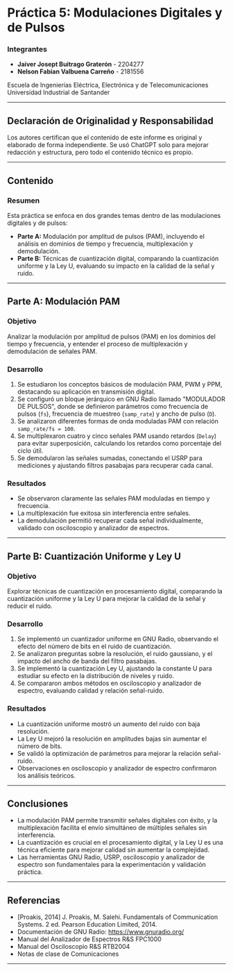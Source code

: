 # Práctica 5: Modulaciones Digitales y de Pulsos

### Integrantes
- **Jaiver Josept Buitrago Graterón** - 2204277
- **Nelson Fabian Valbuena Carreño** - 2181556

Escuela de Ingenierías Eléctrica, Electrónica y de Telecomunicaciones  
Universidad Industrial de Santander

---

## Declaración de Originalidad y Responsabilidad
Los autores certifican que el contenido de este informe es original y elaborado de forma independiente. Se usó ChatGPT solo para mejorar redacción y estructura, pero todo el contenido técnico es propio.

---

## Contenido

### Resumen 

Esta práctica se enfoca en dos grandes temas dentro de las modulaciones digitales y de pulsos:

- **Parte A:** Modulación por amplitud de pulsos (PAM), incluyendo el análisis en dominios de tiempo y frecuencia, multiplexación y demodulación.
- **Parte B:** Técnicas de cuantización digital, comparando la cuantización uniforme y la Ley U, evaluando su impacto en la calidad de la señal y ruido.

---

## Parte A: Modulación PAM

### Objetivo

Analizar la modulación por amplitud de pulsos (PAM) en los dominios del tiempo y frecuencia, y entender el proceso de multiplexación y demodulación de señales PAM.

### Desarrollo

1. Se estudiaron los conceptos básicos de modulación PAM, PWM y PPM, destacando su aplicación en transmisión digital.
2. Se configuró un bloque jerárquico en GNU Radio llamado "MODULADOR DE PULSOS", donde se definieron parámetros como frecuencia de pulsos (`fs`), frecuencia de muestreo (`samp_rate`) y ancho de pulso (`D`).
3. Se analizaron diferentes formas de onda moduladas PAM con relación `samp_rate/fs = 100`.
4. Se multiplexaron cuatro y cinco señales PAM usando retardos (`Delay`) para evitar superposición, calculando los retardos como porcentaje del ciclo útil.
5. Se demodularon las señales sumadas, conectando el USRP para mediciones y ajustando filtros pasabajas para recuperar cada canal.

### Resultados

- Se observaron claramente las señales PAM moduladas en tiempo y frecuencia.
- La multiplexación fue exitosa sin interferencia entre señales.
- La demodulación permitió recuperar cada señal individualmente, validado con osciloscopio y analizador de espectros.

---

## Parte B: Cuantización Uniforme y Ley U

### Objetivo

Explorar técnicas de cuantización en procesamiento digital, comparando la cuantización uniforme y la Ley U para mejorar la calidad de la señal y reducir el ruido.

### Desarrollo

1. Se implementó un cuantizador uniforme en GNU Radio, observando el efecto del número de bits en el ruido de cuantización.
2. Se analizaron preguntas sobre la resolución, el ruido gaussiano, y el impacto del ancho de banda del filtro pasabajas.
3. Se implementó la cuantización Ley U, ajustando la constante U para estudiar su efecto en la distribución de niveles y ruido.
4. Se compararon ambos métodos en osciloscopio y analizador de espectro, evaluando calidad y relación señal-ruido.

### Resultados

- La cuantización uniforme mostró un aumento del ruido con baja resolución.
- La Ley U mejoró la resolución en amplitudes bajas sin aumentar el número de bits.
- Se validó la optimización de parámetros para mejorar la relación señal-ruido.
- Observaciones en osciloscopio y analizador de espectro confirmaron los análisis teóricos.

---

## Conclusiones

- La modulación PAM permite transmitir señales digitales con éxito, y la multiplexación facilita el envío simultáneo de múltiples señales sin interferencia.
- La cuantización es crucial en el procesamiento digital, y la Ley U es una técnica eficiente para mejorar calidad sin aumentar la complejidad.
- Las herramientas GNU Radio, USRP, osciloscopio y analizador de espectro son fundamentales para la experimentación y validación práctica.

---

## Referencias

- [Proakis, 2014] J. Proakis, M. Salehi. Fundamentals of Communication Systems. 2 ed. Pearson Education Limited, 2014.
- Documentación de GNU Radio: https://www.gnuradio.org/
- Manual del Analizador de Espectros R&S FPC1000
- Manual del Osciloscopio R&S RTB2004
- Notas de clase de Comunicaciones

---